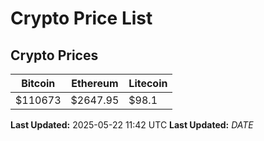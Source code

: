 # Crypto Price List

## Crypto Prices
| Bitcoin | Ethereum | Litecoin |
| ------- | -------- | -------- |
| $110673 | $2647.95 | $98.1 |
**Last Updated:** 2025-05-22 11:42 UTC
**Last Updated:** $DATE$
